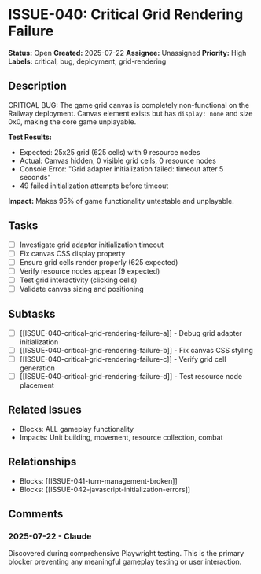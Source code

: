# ISSUE-040: Critical Grid Rendering Failure

**Status:** Open
**Created:** 2025-07-22
**Assignee:** Unassigned
**Priority:** High
**Labels:** critical, bug, deployment, grid-rendering

## Description

CRITICAL BUG: The game grid canvas is completely non-functional on the Railway deployment. Canvas element exists but has `display: none` and size 0x0, making the core game unplayable.

**Test Results:**
- Expected: 25x25 grid (625 cells) with 9 resource nodes
- Actual: Canvas hidden, 0 visible grid cells, 0 resource nodes
- Console Error: "Grid adapter initialization failed: timeout after 5 seconds"
- 49 failed initialization attempts before timeout

**Impact:** Makes 95% of game functionality untestable and unplayable.

## Tasks

- [ ] Investigate grid adapter initialization timeout
- [ ] Fix canvas CSS display property
- [ ] Ensure grid cells render properly (625 expected)
- [ ] Verify resource nodes appear (9 expected)
- [ ] Test grid interactivity (clicking cells)
- [ ] Validate canvas sizing and positioning

## Subtasks

- [ ] [[ISSUE-040-critical-grid-rendering-failure-a]] - Debug grid adapter initialization
- [ ] [[ISSUE-040-critical-grid-rendering-failure-b]] - Fix canvas CSS styling
- [ ] [[ISSUE-040-critical-grid-rendering-failure-c]] - Verify grid cell generation
- [ ] [[ISSUE-040-critical-grid-rendering-failure-d]] - Test resource node placement

## Related Issues

- Blocks: ALL gameplay functionality
- Impacts: Unit building, movement, resource collection, combat

## Relationships

- Blocks: [[ISSUE-041-turn-management-broken]]
- Blocks: [[ISSUE-042-javascript-initialization-errors]]

## Comments

### 2025-07-22 - Claude

Discovered during comprehensive Playwright testing. This is the primary blocker preventing any meaningful gameplay testing or user interaction.